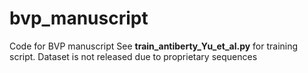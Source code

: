 # bvp_manuscript
Code for BVP manuscript
See **train_antiberty_Yu_et_al.py** for training script. Dataset is not released due to proprietary sequences
